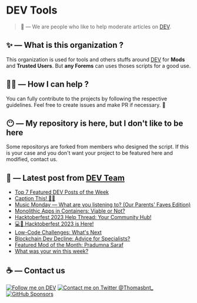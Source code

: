 # DEV Tools

> 🔧 — We are people who like to help moderate articles on [DEV](https://dev.to).

## ✨ — What is this organization ?

This organization is used for tools and others stuffs around [DEV](https://dev.to) for **Mods** and **Trusted Users**. But __any Forems__ can uses thoses scripts for a good use.


## 💪🏼 — How I can help ?

You can fully contribute to the projects by following the respective guidelines. Feel free to create issues and make PR if necessary. 🎉

## 😶 — My repository is here, but I don't like to be here

Some repositorys are forked from members who designed the script. If this is your case and you don't want your project to be featured here and modified, contact us.

## 📝 — Latest post from [DEV Team](https://dev.to/devteam)

<!-- BLOG-POST-LIST:START -->
- [Top 7 Featured DEV Posts of the Week](https://dev.to/devteam/top-7-featured-dev-posts-of-the-week-2jnj)
- [Caption This! 🤔💭](https://dev.to/devteam/caption-this-3hlb)
- [Music Monday — What are you listening to? &lpar;Our Parents&#39; Faves Edition&rpar;](https://dev.to/devteam/music-monday-what-are-you-listening-to-our-parents-faves-edition-635)
- [Monolithic Apps in Containers: Viable or Not?](https://dev.to/devteam/monolithic-apps-in-containers-viable-or-not-11pm)
- [Hacktoberfest 2023 Help Thread: Your Community Hub!](https://dev.to/devteam/hacktoberfest-2023-help-thread-your-community-hub-4o69)
- [💻🎃 Hacktoberfest 2023 is Here!](https://dev.to/devteam/hacktoberfest-2023-is-here-58bo)
- [Low-Code Challenges: What&#39;s Next](https://dev.to/devteam/low-code-challenges-whats-next-5a9d)
- [Blockchain Dev Decline: Advice for Specialists?](https://dev.to/devteam/blockchain-dev-decline-advice-for-specialists-2fpe)
- [Featured Mod of the Month: Pradumna Saraf](https://dev.to/devteam/featured-mod-of-the-month-pradumna-saraf-e7j)
- [What was your win this week?](https://dev.to/devteam/what-was-your-win-this-week-1841)
<!-- BLOG-POST-LIST:END -->


## ☕ — Contact us

[![Follow me on DEV](https://img.shields.io/badge/dev.to-%2308090A.svg?&style=for-the-badge&logo=dev.to&logoColor=white&alt=devto)](https://dev.to/thomasbnt)
[![Contact me on Twitter @Thomasbnt_](https://img.shields.io/badge/Contact%20me%20on%20Twitter-%231DA1F2.svg?&style=for-the-badge&logo=twitter&logoColor=white&alt=twitter)](https://twitter.com/messages/1142357270-1142357270?text=Hello,%20I%20contact%20you%20from%20devtotools%20&recipient_id=1142357270) [![GitHub Sponsors](https://img.shields.io/badge/Sponsor%20me-%23EA54AE.svg?&style=for-the-badge&logo=github-sponsors&logoColor=white)](https://github.com/sponsors/thomasbnt)


